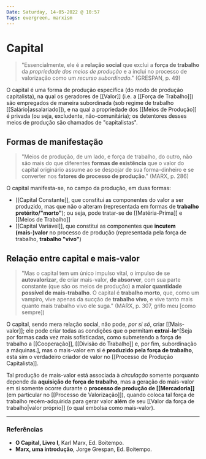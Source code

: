```yaml
---
Date: Saturday, 14-05-2022 @ 10:57
Tags: evergreen, marxism
---
```

# Capital
> "Essencialmente, ele é a **relação social** que exclui a **força de trabalho** da *propriedade dos meios de produção* e a inclui no processo de valorização como um *recurso subordinado*." (GRESPAN, p. 49)

O capital é uma forma de produção específica (do modo de produção capitalista), na qual os geradores de [[Valor]] (i.e. a [[Força de Trabalho]]) são empregados de maneira subordinada (sob regime de trabalho [[Salário|assalariado]]), e na qual a propriedade dos [[Meios de Produção]] é privada (ou seja, excludente, não-comunitária); os detentores desses meios de produção são chamados de "capitalistas".

## Formas de manifestação
> "Meios de produção, de um lado, e força de trabalho, do outro, não são mais do que diferentes **formas de existência** que o valor do capital originário assume ao se despojar de sua forma-dinheiro e se converter nos **fatores do processo de produção**." (MARX, p. 286)

O capital manifesta-se, no campo da produção, em duas formas:
- [[Capital Constante]], que constitui as componentes do valor a ser produzido, mas que não o alteram (representada em formas de **trabalho pretérito/"morto"**); ou seja, pode tratar-se de [[Matéria-Prima]] e [[Meios de Trabalho]]
- [[Capital Variável]], que constitui as componentes que **incutem (mais-)valor** no processo de produção (representada pela força de trabalho, **trabalho "vivo"**)

## Relação entre capital e mais-valor
> "Mas o capital tem um único impulso vital, o impulso de se **autovalorizar**, de criar mais-valor, **de absorver**, com sua parte constante (que são os meios de produção) **a maior quantidade possível de mais-trabalho**. 
> O capital é **trabalho morto**, que, como um vampiro, vive apenas da sucção de **trabalho vivo**, e vive tanto mais quanto mais trabalho vivo ele suga." (MARX, p. 307, grifo meu [como sempre])

O capital, sendo mera relação social, não pode, *por si só*, criar [[Mais-valor]]; ele pode criar todas as condições que o permitam **extrai-lo**^[Seja por formas cada vez mais sofisticadas, como submetendo a força de trabalho a [[Cooperação]], [[Divisão do Trabalho]] e, por fim, subordinação a máquinas.], mas o mais-valor em si é **produzido pela força de trabalho**, esta sim o verdadeiro criador de valor no [[Processo de Produção Capitalista]].

Tal produção de mais-valor está associada à *circulação* somente porquanto depende da **aquisição de força de trabalho**, mas a geração do mais-valor em si somente ocorre durante o **processo de produção de [[Mercadoria]]** (em particular no [[Processo de Valorização]]), quando coloca tal força de trabalho recém-adquirida para gerar valor **além** de seu [[Valor da força de trabalho|valor próprio]] (o qual embolsa como mais-valor). 

---
### Referências
- **O Capital, Livro I**, Karl Marx, Ed. Boitempo.
- **Marx, uma introdução**, Jorge Grespan, Ed. Boitempo.